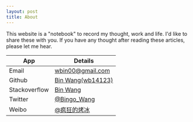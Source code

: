 ```yaml
---
layout: post
title: About
---
```


This website is a "notebook" to record my thought, work and life. I'd like to share these with you. If you have any thought after reading these articles, please let me hear.

App           | Details                                                     |
------------- |-------------------------------------------------------------|
Email         | [wbin00@gmail.com](mailto:wbin00@gmail.com)                 |
Github        | [Bin Wang(wb14123)](https://github.com/wb14123)             |
Stackoverflow | [Bin Wang](http://stackoverflow.com/users/1068627/bin-wang) |
Twitter       | [@Bingo_Wang](https://twitter.com/Bingo_Wang)               |
Weibo         | [@疯狂的烤冰](https://weibo.com/kaobing)                    |
